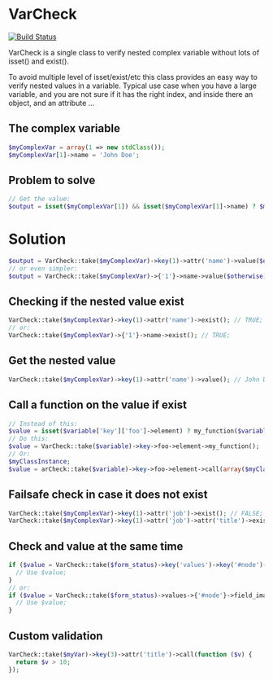 VarCheck
=========


[![Build Status](https://travis-ci.org/itarato/var-check.png?branch=master)](https://travis-ci.org/itarato/var-check)


VarCheck is a single class to verify nested complex variable without lots of isset() and exist().

To avoid multiple level of isset/exist/etc this class provides an easy way to verify nested values in a variable.
Typical use case when you have a large variable, and you are not sure if it has the right index, and inside
there an object, and an attribute ...


The complex variable
--------------------

```php
$myComplexVar = array(1 => new stdClass());
$myComplexVar[1]->name = 'John Doe';
```


Problem to solve
----------------

```php
// Get the value:
$output = isset($myComplexVar[1]) && isset($myComplexVar[1]->name) ? $myComplexVar[1]->name : $otherwise;
```


# Solution

```php
$output = VarCheck::take($myComplexVar)->key(1)->attr('name')->value($otherwise);
// or even simpler:
$output = VarCheck::take($myComplexVar)->{'1'}->name->value($otherwise);
```


Checking if the nested value exist
----------------------------------

```php
VarCheck::take($myComplexVar)->key(1)->attr('name')->exist(); // TRUE;
// or:
VarCheck::take($myComplexVar)->{'1'}->name->exist(); // TRUE;
```


Get the nested value
--------------------

```php
VarCheck::take($myComplexVar)->key(1)->attr('name')->value(); // John Doe;
```


Call a function on the value if exist
-------------------------------------

```php
// Instead of this:
$value = isset($variable['key']['foo']->element) ? my_function($variable['key']['foo']->element) : NULL;
// Do this:
$value = VarCheck::take($variable)->key->foo->element->my_function();
// Or:
$myClassInstance;
$value = arCheck::take($variable)->key->foo->element->call(array($myClassInstance, 'instanceFunction'));
```


Failsafe check in case it does not exist
----------------------------------------

```php
VarCheck::take($myComplexVar)->key(1)->attr('job')->exist(); // FALSE;
VarCheck::take($myComplexVar)->key(1)->attr('job')->attr('title')->exist(); // FALSE;
```


Check and value at the same time
--------------------------------

```php
if ($value = VarCheck::take($form_status)->key('values')->key('#node')->attr('field_image')->key(LANGUAGE_NONE)->key(0)->key('item')->key('fid')->value()) {
  // Use $value;
}
// or:
if ($value = VarCheck::take($form_status)->values->{'#node'}->field_image->{LANGUAGE_NONE}->{'0'}->item->fid->value()) {
  // Use $value;
}
```


Custom validation
-----------------

```php
VarCheck::take($myVar)->key(3)->attr('title')->call(function ($v) {
  return $v > 10;
});
```
